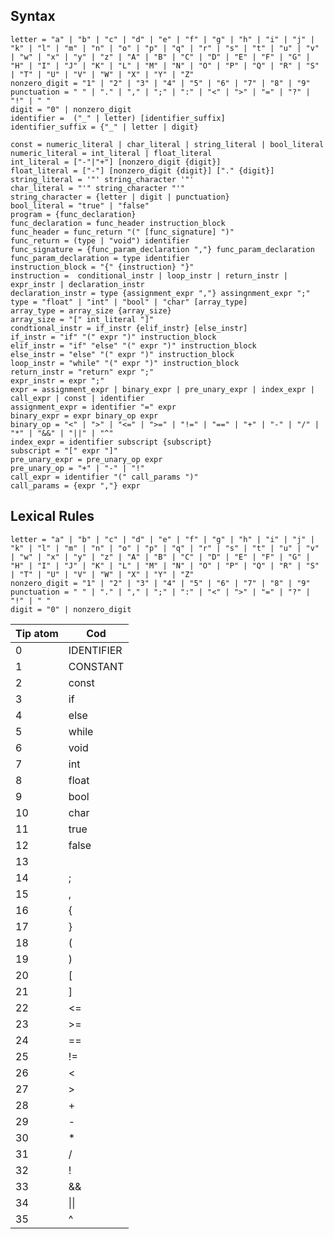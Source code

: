 ## Syntax

```
letter = "a" | "b" | "c" | "d" | "e" | "f" | "g" | "h" | "i" | "j" | "k" | "l" | "m" | "n" | "o" | "p" | "q" | "r" | "s" | "t" | "u" | "v" | "w" | "x" | "y" | "z" | "A" | "B" | "C" | "D" | "E" | "F" | "G" | "H" | "I" | "J" | "K" | "L" | "M" | "N" | "O" | "P" | "Q" | "R" | "S" | "T" | "U" | "V" | "W" | "X" | "Y" | "Z"
nonzero_digit = "1" | "2" | "3" | "4" | "5" | "6" | "7" | "8" | "9"
punctuation = " " | "." | "," | ";" | ":" | "<" | ">" | "=" | "?" | "!" | " "
digit = "0" | nonzero_digit
identifier =  ("_" | letter) [identifier_suffix]
identifier_suffix = {"_" | letter | digit}

const = numeric_literal | char_literal | string_literal | bool_literal
numeric_literal = int_literal | float_literal
int_literal = ["-"|"+"] [nonzero_digit {digit}]
float_literal = ["-"] [nonzero_digit {digit}] ["." {digit}]
string_literal = '"' string_character '"'
char_literal = "'" string_character "'"
string_character = {letter | digit | punctuation}
bool_literal = "true" | "false"
program = {func_declaration}
func_declaration = func_header instruction_block
func_header = func_return "(" [func_signature] ")"
func_return = (type | "void") identifier
func_signature = {func_param_declaration ","} func_param_declaration
func_param_declaration = type identifier
instruction_block = "{" {instruction} "}"
instruction =  conditional_instr | loop_instr | return_instr | expr_instr | declaration_instr
declaration_instr = type {assignment_expr ","} assingnment_expr ";"
type = "float" | "int" | "bool" | "char" [array_type]
array_type = array_size {array_size}
array_size = "[" int_literal "]" 
condtional_instr = if_instr {elif_instr} [else_instr]
if_instr = "if" "(" expr ")" instruction_block
elif_instr = "if" "else" "(" expr ")" instruction_block
else_instr = "else" "(" expr ")" instruction_block
loop_instr = "while" "(" expr ")" instruction_block
return_instr = "return" expr ";"
expr_instr = expr ";"
expr = assignment_expr | binary_expr | pre_unary_expr | index_expr | call_expr | const | identifier
assignment_expr = identifier "=" expr
binary_expr = expr binary_op expr
binary_op = "<" | ">" | "<=" | ">=" | "!=" | "==" | "+" | "-" | "/" | "*" | "&&" | "||" | "^"
index_expr = identifier subscript {subscript}
subscript = "[" expr "]"
pre_unary_expr = pre_unary_op expr
pre_unary_op = "+" | "-" | "!"
call_expr = identifier "(" call_params ")"
call_params = {expr ","} expr
```


## Lexical Rules
```
letter = "a" | "b" | "c" | "d" | "e" | "f" | "g" | "h" | "i" | "j" | "k" | "l" | "m" | "n" | "o" | "p" | "q" | "r" | "s" | "t" | "u" | "v" | "w" | "x" | "y" | "z" | "A" | "B" | "C" | "D" | "E" | "F" | "G" | "H" | "I" | "J" | "K" | "L" | "M" | "N" | "O" | "P" | "Q" | "R" | "S" | "T" | "U" | "V" | "W" | "X" | "Y" | "Z"
nonzero_digit = "1" | "2" | "3" | "4" | "5" | "6" | "7" | "8" | "9"
punctuation = " " | "." | "," | ";" | ":" | "<" | ">" | "=" | "?" | "!" | " "
digit = "0" | nonzero_digit
```

| Tip atom | Cod |
|---|---|
| 0 | IDENTIFIER |
| 1 | CONSTANT |
| 2 | const |
| 3 | if |
| 4 | else |
| 5 | while |
| 6 | void |
| 7 | int |
| 8 | float |
| 9 | bool |
| 10 | char |
| 11 | true |
| 12 | false |
| 13 |   |
| 14 | ; |
| 15 | , |
| 16 | { |
| 17 | } |
| 18 | ( |
| 19 | ) |
| 20 | \[ |
| 21 | \] |
| 22 | <= |
| 23 | >= |
| 24 | == |
| 25 | != |
| 26 | < |
| 27 | > |
| 28 | + |
| 29 | - |
| 30 | * |
| 31 | / |
| 32 | ! |
| 33 | && |
| 34 | \|\| |
| 35 | ^ |

